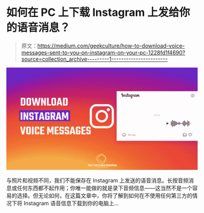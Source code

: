 # 如何在 PC 上下载 Instagram 上发给你的语音消息？

> 原文：<https://medium.com/geekculture/how-to-download-voice-messages-sent-to-you-on-instagram-on-your-pc-1228fd1f4690?source=collection_archive---------1----------------------->

![](img/aca801a41f784c47740b9fe8478445d1.png)

与照片和视频不同，我们不能保存在 Instagram 上发送的语音消息。长按音频消息或任何东西都不起作用；你唯一能做的就是录下音频信息——这当然不是一个容易的选择。但无论如何，在这篇文章中，你将了解到如何在不使用任何第三方的情况下将 Instagram 语音信息下载到你的电脑上…